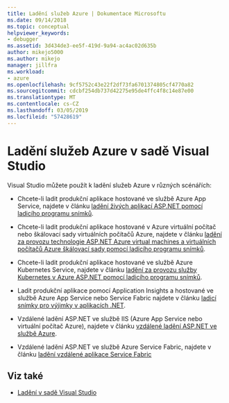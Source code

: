 ```yaml
---
title: Ladění služeb Azure | Dokumentace Microsoftu
ms.date: 09/14/2018
ms.topic: conceptual
helpviewer_keywords:
- debugger
ms.assetid: 3d434de3-ee5f-419d-9a94-ac4ac02d635b
author: mikejo5000
ms.author: mikejo
manager: jillfra
ms.workload:
- azure
ms.openlocfilehash: 9cf5752c43e22f2df73fa6701374805cf4770a82
ms.sourcegitcommit: cdcbf254db737d42275e95de4ffc4f8c14e87e00
ms.translationtype: MT
ms.contentlocale: cs-CZ
ms.lasthandoff: 03/05/2019
ms.locfileid: "57428619"
---
```

# <a name="debug-azure-services-in-visual-studio"></a>Ladění služeb Azure v sadě Visual Studio

Visual Studio můžete použít k ladění služeb Azure v různých scénářích:

- Chcete-li ladit produkční aplikace hostované ve službě Azure App Service, najdete v článku [ladění živých aplikací ASP.NET pomocí ladicího programu snímků](../debugger/debug-live-azure-applications.md).

- Chcete-li ladit produkční aplikace hostované v Azure virtuální počítač nebo škálovací sady virtuálních počítačů Azure, najdete v článku [ladění za provozu technologie ASP.NET Azure virtual machines a virtuálních počítačů Azure škálovací sady pomocí ladicího programu snímků](../debugger/debug-live-azure-virtual-machines.md).

- Chcete-li ladit produkční aplikace hostované ve službě Azure Kubernetes Service, najdete v článku [ladění za provozu služby Kubernetes v Azure ASP.NET pomocí ladicího programu snímků](../debugger/debug-live-azure-kubernetes.md).

- Ladit produkční aplikace pomocí Application Insights a hostované ve službě Azure App Service nebo Service Fabric najdete v článku [ladicí snímky pro výjimky v aplikacích .NET](/azure/application-insights/app-insights-snapshot-debugger).

- Vzdálené ladění ASP.NET ve službě IIS (Azure App Service nebo virtuální počítač Azure), najdete v článku [vzdálené ladění ASP.NET ve službě Azure](remote-debugging-azure.md).

- Vzdálené ladění ASP.NET ve službě Azure Service Fabric, najdete v článku [ladění vzdálené aplikace Service Fabric](/azure/service-fabric/service-fabric-debugging-your-application#debug-a-remote-service-fabric-application)

## <a name="see-also"></a>Viz také

- [Ladění v sadě Visual Studio](../debugger/index.md)
